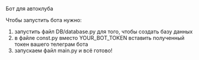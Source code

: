 Бот для автоклуба

Чтобы запустить бота нужно:
1. запустить файл DB/database.py для того, чтобы создать базу данных
2. в файле const.py вместо YOUR_BOT_TOKEN вставить полученный токен вашего телеграм бота
3. запускаем файл main.py и всё готово!
